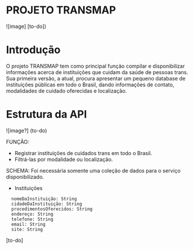 # PROJETO TRANSMAP

![image] [to-do])

# Introdução

O projeto TRANSMAP tem como principal função compilar e disponibilizar informações acerca de instituições que cuidam da saúde de pessoas trans. Sua primeira versão, a atual, procura apresentar um pequeno database de instituições públicas em todo o Brasil, dando informações de contato, modalidades de cuidado oferecidas e localização. 

# Estrutura da API
![image?] (to-do)

FUNÇÃO:
- Registrar instituições de cuidados trans em todo o Brasil.
- Filtrá-las por modalidade ou localização.

SCHEMA: 
Foi necessária somente uma coleção de dados para o serviço disponibilizado.

- Instituições

>     
      nomeDaInstituição: String
      cidadeDaInstituição: String
      procedimentosOferecidos: String
      endereço: String
      telefone: String
      email: String
      site: String
      


[to-do]

